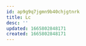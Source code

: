 ```yaml
---
id: ap9g9q7jgmn9b40chjgtnrk
title: Lc
desc: ''
updated: 1665802848171
created: 1665802848171
---
```

